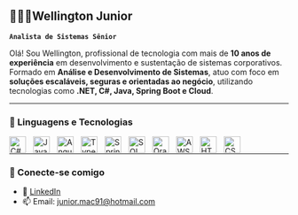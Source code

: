 ## 👨🏻‍💻**Wellington Junior** ##

**`Analista de Sistemas Sênior`**

Olá! Sou Wellington, profissional de tecnologia com mais de **10 anos de experiência** em desenvolvimento e sustentação de sistemas corporativos. Formado em **Análise e Desenvolvimento de Sistemas**, atuo com foco em **soluções escaláveis, seguras e orientadas ao negócio**, utilizando tecnologias como **.NET, C#, Java, Spring Boot e Cloud**.

---

### 🤖 Linguagens e Tecnologias ###

<html>
    <img 
        align="left"
        alt="C#"
        title="C#"
        width="30px"
        style="padding-right: 10px;"
        src="https://cdn.jsdelivr.net/gh/devicons/devicon@latest/icons/csharp/csharp-original.svg" 
    />
    <img 
        align="left"
        alt="Java"
        title="Java"
        width="30px"
        style="padding-right: 10px;"
        src="https://cdn.jsdelivr.net/gh/devicons/devicon@latest/icons/java/java-original-wordmark.svg" 
    />
    <img 
        align="left"
        alt="Angular"
        title="Angular"
        width="30px"
        style="padding-right: 10px;"
        src="https://cdn.jsdelivr.net/gh/devicons/devicon@latest/icons/angularjs/angularjs-original.svg" 
    />
    <img 
        align="left"
        alt="Typescript"
        title="Typescript"
        width="30px"
        style="padding-right: 10px;"
        src="https://cdn.jsdelivr.net/gh/devicons/devicon@latest/icons/typescript/typescript-original.svg"
    />
    <img 
        align="left"
        alt="Spring"
        title="Spring"
        width="30px"
        style="padding-right: 10px;"
        src="https://cdn.jsdelivr.net/gh/devicons/devicon@latest/icons/spring/spring-original.svg"          
    />
    <img 
        align="left"
        alt="SQL Server"
        title="SQL Server"
        width="30px"
        style="padding-right: 10px;"
        src="https://cdn.jsdelivr.net/gh/devicons/devicon@latest/icons/microsoftsqlserver/microsoftsqlserver-original.svg"          
    />
    <img 
        align="left"
        alt="Oracle"
        title="Oracle"
        width="30px"
        style="padding-right: 10px;"
        src="https://cdn.jsdelivr.net/gh/devicons/devicon@latest/icons/oracle/oracle-original.svg"          
    />
    <img 
        align="left"
        alt="AWS"
        title="AWS"
        width="30px"
        style="padding-right: 10px;"
        src="https://cdn.jsdelivr.net/gh/devicons/devicon@latest/icons/amazonwebservices/amazonwebservices-plain-wordmark.svg"          
    />
    <img 
        align="left"
        alt="HTML5"
        title="HTML5"
        width="30px"
        style="padding-right: 10px;"
        src="https://cdn.jsdelivr.net/gh/devicons/devicon@latest/icons/html5/html5-original.svg"          
    />
    <img 
        align="left"
        alt="CSS3"
        title="CS33"
        width="30px"
        style="padding-right: 10px;"
        src="https://cdn.jsdelivr.net/gh/devicons/devicon@latest/icons/css3/css3-original.svg"
    />
    <br>  
</html> 

  ---
  ### 🤝 Conecte-se comigo ###

- 💼 [LinkedIn](https://www.linkedin.com/in/wellington-analistadesistemas/)  
- 📫 Email: junior.mac91@hotmail.com 


